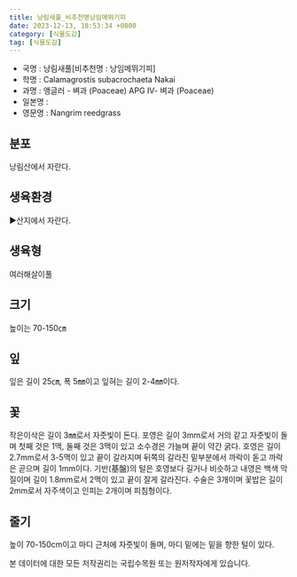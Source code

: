 ```yaml
---
title: 낭림새풀_비추천명낭임메뛰기피
date: 2023-12-13, 18:53:34 +0800
category: [식물도감]
tag: [식물도감]
---
```




- 국명 : 낭림새풀[비추천명 : 낭임메뛰기피]
- 학명 : Calamagrostis subacrochaeta Nakai
- 과명 : 앵글러 - 벼과 (Poaceae) APG Ⅳ- 벼과 (Poaceae)
- 일본명 : 
- 영문명 : Nangrim reedgrass


## 분포
낭림산에서 자란다.
## 생육환경
▶산지에서 자란다.
## 생육형
여러해살이풀
## 크기
높이는 70-150㎝
## 잎
잎은 길이 25㎝, 폭 5㎜이고 잎혀는 길이 2-4㎜이다.
## 꽃
작은이삭은 길이 3㎜로서 자줏빛이 돈다. 포영은 길이 3mm로서 거의 같고 자줏빛이 돌며 첫째 것은 1맥, 둘째 것은 3맥이 있고 소수경은 가늘며 끝이 약간 굵다. 호영은 길이 2.7mm로서 3-5맥이 있고 끝이 갈라지며 뒤쪽의 갈라진 밑부분에서 까락이 돋고 까락은 곧으며 길이 1mm이다. 기반(基盤)의 털은 호영보다 길거나 비슷하고 내영은 백색 막질이며 길이 1.8mm로서 2맥이 있고 끝이 잘게 갈라진다. 수술은 3개이며 꽃밥은 길이 2mm로서 자주색이고 인피는 2개이며 피침형이다.
## 줄기
높이 70-150cm이고 마디 근처에 자줏빛이 돌며, 마디 밑에는 밑을 향한 털이 있다.






본 데이터에 대한 모든 저작권리는 국립수목원 또는 원저작자에게 있습니다.
